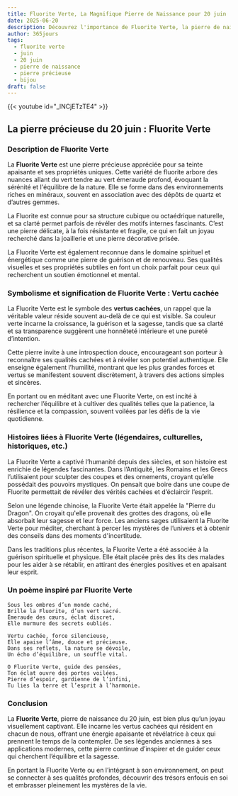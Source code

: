 ```yaml
---
title: Fluorite Verte, La Magnifique Pierre de Naissance pour 20 juin
date: 2025-06-20
description: Découvrez l'importance de Fluorite Verte, la pierre de naissance du 20 juin qui symbolise Vertu cachée. Laissez sa beauté et sa signification illuminer votre journée.
author: 365jours
tags:
  - fluorite verte
  - juin
  - 20 juin
  - pierre de naissance
  - pierre précieuse
  - bijou
draft: false
---
```


{{< youtube id="_lNCjETzTE4" >}}

## La pierre précieuse du 20 juin : Fluorite Verte

### Description de Fluorite Verte

La **Fluorite Verte** est une pierre précieuse appréciée pour sa teinte apaisante et ses propriétés uniques. Cette variété de fluorite arbore des nuances allant du vert tendre au vert émeraude profond, évoquant la sérénité et l'équilibre de la nature. Elle se forme dans des environnements riches en minéraux, souvent en association avec des dépôts de quartz et d’autres gemmes.

La Fluorite est connue pour sa structure cubique ou octaédrique naturelle, et sa clarté permet parfois de révéler des motifs internes fascinants. C’est une pierre délicate, à la fois résistante et fragile, ce qui en fait un joyau recherché dans la joaillerie et une pierre décorative prisée.

La Fluorite Verte est également reconnue dans le domaine spirituel et énergétique comme une pierre de guérison et de renouveau. Ses qualités visuelles et ses propriétés subtiles en font un choix parfait pour ceux qui recherchent un soutien émotionnel et mental.

### Symbolisme et signification de Fluorite Verte : Vertu cachée

La Fluorite Verte est le symbole des **vertus cachées**, un rappel que la véritable valeur réside souvent au-delà de ce qui est visible. Sa couleur verte incarne la croissance, la guérison et la sagesse, tandis que sa clarté et sa transparence suggèrent une honnêteté intérieure et une pureté d’intention.

Cette pierre invite à une introspection douce, encourageant son porteur à reconnaître ses qualités cachées et à révéler son potentiel authentique. Elle enseigne également l’humilité, montrant que les plus grandes forces et vertus se manifestent souvent discrètement, à travers des actions simples et sincères.

En portant ou en méditant avec une Fluorite Verte, on est incité à rechercher l’équilibre et à cultiver des qualités telles que la patience, la résilience et la compassion, souvent voilées par les défis de la vie quotidienne.

### Histoires liées à Fluorite Verte (légendaires, culturelles, historiques, etc.)

La Fluorite Verte a captivé l’humanité depuis des siècles, et son histoire est enrichie de légendes fascinantes. Dans l’Antiquité, les Romains et les Grecs l’utilisaient pour sculpter des coupes et des ornements, croyant qu’elle possédait des pouvoirs mystiques. On pensait que boire dans une coupe de Fluorite permettait de révéler des vérités cachées et d’éclaircir l’esprit.

Selon une légende chinoise, la Fluorite Verte était appelée la "Pierre du Dragon". On croyait qu'elle provenait des grottes des dragons, où elle absorbait leur sagesse et leur force. Les anciens sages utilisaient la Fluorite Verte pour méditer, cherchant à percer les mystères de l’univers et à obtenir des conseils dans des moments d'incertitude.

Dans les traditions plus récentes, la Fluorite Verte a été associée à la guérison spirituelle et physique. Elle était placée près des lits des malades pour les aider à se rétablir, en attirant des énergies positives et en apaisant leur esprit.

### Un poème inspiré par Fluorite Verte

```
Sous les ombres d’un monde caché,  
Brille la Fluorite, d’un vert sacré.  
Émeraude des cœurs, éclat discret,  
Elle murmure des secrets oubliés.  

Vertu cachée, force silencieuse,  
Elle apaise l’âme, douce et précieuse.  
Dans ses reflets, la nature se dévoile,  
Un écho d’équilibre, un souffle vital.  

O Fluorite Verte, guide des pensées,  
Ton éclat ouvre des portes voilées.  
Pierre d’espoir, gardienne de l’infini,  
Tu lies la terre et l’esprit à l’harmonie.  
```

### Conclusion

La **Fluorite Verte**, pierre de naissance du 20 juin, est bien plus qu’un joyau visuellement captivant. Elle incarne les vertus cachées qui résident en chacun de nous, offrant une énergie apaisante et révélatrice à ceux qui prennent le temps de la contempler. De ses légendes anciennes à ses applications modernes, cette pierre continue d’inspirer et de guider ceux qui cherchent l’équilibre et la sagesse.

En portant la Fluorite Verte ou en l’intégrant à son environnement, on peut se connecter à ses qualités profondes, découvrir des trésors enfouis en soi et embrasser pleinement les mystères de la vie.